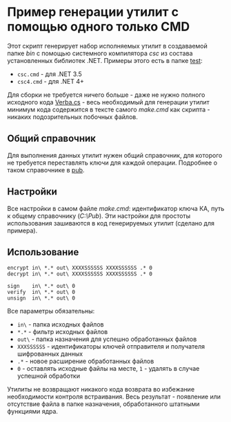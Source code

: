 # Пример генерации утилит с помощью одного только CMD

Этот скрипт генерирует набор исполняемых утилит в создаваемой 
папке *bin* с помощью системного компилятора *csc* из состава 
установленных библиотек .NET.
Примеры этого есть в папке [test](../../test):

  * ```csc.cmd``` - для .NET 3.5
  * ```csc4.cmd``` - для .NET 4+

Для сборки не требуется ничего больше - даже не нужно полного 
исходного кода [Verba.cs](../../verba/Verba.cs) - весь 
необходимый для генерации утилит минимум кода содержится в 
тексте самого *make.cmd* как скрипта - никаких подозрительных 
побочных файлов.

## Общий справочник

Для выполнения данных утилит нужен общий справочник, для которого 
не требуется переставлять ключи для каждой операции. 
Подробнее о таком справочнике в [pub](../../pub).

## Настройки

Все настройки в самом файле *make.cmd*: идентификатор ключа КА, 
путь к общему справочнику (*C:\Pub*). Эти настройки для простоты 
использования зашиваются в код генерируемых утилит (сделано для 
примера).

## Использование

    encrypt in\ *.* out\ XXXXSSSSSS XXXXSSSSSS .* 0
    decrypt in\ *.* out\ XXXXSSSSSS XXXXSSSSSS .* 0

    sign    in\ *.* out\ 0
    verify  in\ *.* out\ 0
    unsign  in\ *.* out\ 0

Все параметры обязательны:

  * ```in\``` - папка исходных файлов
  * ```*.*``` - фильтр исходных файлов
  * ```out\``` - папка назначения для успешно обработанных файлов
  * ```XXXSSSSSS``` - идентификаторы ключей отправителя и получателя 
шифрованных данных
  * ```.*``` - новое расширение обработанных файлов
  * ```0``` - оставлять исходные файлы на месте, ```1``` - удалять в 
случае успешной обработки

Утилиты не возвращают никакого кода возврата во избежание необходимости 
контроля встраивания. Весь результат - появление или отсутствие файла 
в папке назначения, обработанного штатными функциями ядра.
